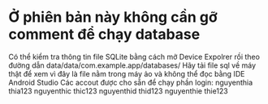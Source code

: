 # Ở phiên bản này không cần gỡ comment để chạy database
Có thể kiểm tra thông tin file SQLite bằng cách mở Device Expolrer rồi theo đường dẫn data/data/com.example.app/databases/
Hãy tải file sql về máy thật để xem vì đây là file nằm trong máy ảo và không thể đọc bằng IDE Android Studio
Các accout được cho sẵn để chạy phần login:
nguyenthia thia123
nguyenthic thic123
nguyenthid thid123
nguyenthie thie123
